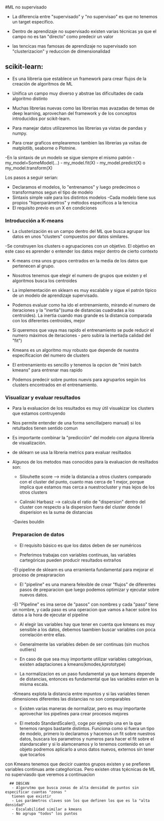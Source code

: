 #ML no supervisado

- La diferencia entre "supervisado" y "no supervisao" es que no tenemos un
target especifico.

- Dentro de aprendizaje no supervisado existen varias técnicas ya que el campo 
no es tan "directo" como predecir un valor

- las tencicas mas famosas de aprendizaje no supervisado son "clusterizacion" y reduccion 
de dimensionalidad


## scikit-learn:

- Es una liibreria que establece un framework para crear flujos de la creación 
de algoritmos de ML
- Unifica un campo muy diverso y abstrae las dificultades de cada 
algoritmo distinto
- Muchas librerias nuevas como las librerias mas avazadas de temas de 
deep learning, aprovechan del framework y de los conceptos introducidos por
scikit-learn. 

- Para manejar datos utilizaremos las librerias ya vistas de pandas 
y numpy.

- Para crear graficos emplearemos tambien las librerias ya vsitas de matplotlib, seaborne 
o Plotnine.

-En la sintaxis de un modelo se sigue siempre el mismo patrón
        - my_model=SomeModel(...)
        - my_model.fit(X)
        - my_model.predict(X) o my_model.transform(X)


Los pasos a seguir serian:

- Declaramos el modelos, lo "entrenamos" y luego predecimos o transformamos 
segun el tipo de modelo
- Sintaxis simple vale para los distintos modelos
-Cada modelo tiene sus propios "hiperparámetros" y métodos especificos a la tencica
- El requisito previo es un X en condiciones


### Introducción a K-means

- La clusterización es un campo dentro del ML que busca agrupar los datos en unos 
"clusters" compuestos por datos similares.

-Se construyen los clusters o agrupaciones con un objetivo. El objetivo en este 
caso es aprender o entender los datos mejor dentro de cierto contexto

- K-means crea unos grupos centrados en la media de los datos que pertenecen al
grupo.

- Nosotros tenemos que elegir el numero de grupos que existen y el algoritmos busca
los centroides

- La implementación en sklearn es muy escalable y sigue el patrón típico de un modelo
de aprendizaje supervisado.

- Podemos evaluar como ha ido el entrenamiento, mirando el numero de iteraciones y la 
"inertia"(suma de distancias cuadradas a los centroides). La inertia cuando mas grande es 
la distancia comparada con los diferentes centroides, mejor

- Si queremos que vaya mas rapido el entrenamiento se pude reducir el numero máximos de 
iteraciones - pero subira la inertia(la calidad del "fit")


- Kmeans es un algoritmo muy robusto que depende de nuestra especificacion del numero de clusters

- El entrenamiento es sencillo y tenemos la opcion de "mini batch kmeans" para entrenar mas rapido

- Podemos predecir sobre puntos nuevis para agruparlos según los clusters encontrados en el
entrenamiento.


### Visualizar y evaluar resultados

- Para la evaluacion de los resultados es muy útil visuakizar los clusters que estamos contruyendo

- Nos permite entender de una forma sencilla(pero manual) si los retultados tienen sentido comun

- Es importante combinar la "predicción" del modelo con alguna librería de visualización.

- de sklearn se usa la libreria metrics para evaluar resiltados

- Algunos de los metodos mas conocidos para la evaluacion de resiltados son:
    - Silouhette score --> mide la distancia a otros clusters comparado con el cluster 
    del punto, cuanto mas cerca de 1 mejor, porque implica que estamos mas cerca a nuestrocluster
    y mas lejos de los otros clusters

    - Calinski Harbasz --> calcula el ratio de "dispersion" dentro del cluster con respecto 
    a la dispersion fuera del cluster donde l disperision es la suma de distancias

    -Davies bouldin

    ### Preparacion de datos

    - El requisito básico es que los datos deben de ser numéricos
    
    - Preferimos trabajas con variables continuas, las variables cartegóricas
    pueden producir resultados extraños

    -El pipeline de sklearn es una erramienta fundamental para mejorar el proceso
     de preapraracion
    
    - El "pipeline" es una manera felexible de crear "flujos" de diferentes pasos de 
    preparacion que luego podemos optimizar y ejecutar sobre nuevos datos.

    -El "Pipeline" es ima seroe de "pasos" con nombres y cada "paso" tiene un nombre,
    y cada paso es una operacion que vamos a hacer sobre los datos a la hora de ejecutar
    el pipeline
 
     - Al elegir las variables hay que tener en cuenta que kmeans es muy sensible a los
     datos, debemos taambien buscar variables con poca correlación entre ellas.
     - Generalmente las variables deben de ser continuas (sin muchos outliers)
     - En caso de que sea muy importante utilizar variables categórixas, existen
     adaptaciones a kmeans(kmodes,kprototype)

     - La normalizacion es un paso fundamental ya que kemans depende de distancias, entonces
     es fundamental que las variables esten en la misma escala.

     -Kmeans explota la distancia entre mpuntos y si las variables tienen dimensiones diferentes 
     las distancias no son comparables

     - Existen varias maneras de normalizar, pero es muy importante aprovechar los 
     pipelines para crear procesos mejores

     - El metodo StandardScaler(), coge por ejemplo una en la que tenemos rangos bastante
      distintos. Funciona como si fuera un tipo de modelo, primero lo declaramos y hacemos un 
      fit sobre nuestros datos, buscara los parametros y numeros para hacer el fit sobre el 
      standarscaler y si lo alamcenamos y lo tenemos contenido en un objeto podremos aplicarlo
      a unos datos nuevos, externos sin tener que tocarlos

     

con Kmeans tenemos que decicir cuantos grupos existen y se prefieren variables continuas ante
categñoricas. Pero existen otras tçécnicas de ML no superviasdo que veremos a continuacion


      ## DBSCAN
       - Algorutmo que busca zonas de alta densidad de puntos sin especificar cuantas "zonas " 
       tienen que existir
       - Los parámetros claves son los que definen los que es la "alta densidad"
       - Escalabilidad similar a kmeans
       - No agrupa "todos" los puntos



